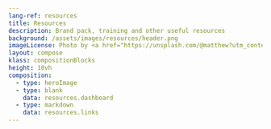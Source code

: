 ```yaml
---
lang-ref: resources
title: Resources
description: Brand pack, training and other useful resources
background: /assets/images/resources/header.png
imageLicense: Photo by <a href="https://unsplash.com/@matthew?utm_content=creditCopyText&utm_medium=referral&utm_source=unsplash">Matthew Kosloski</a> on <a href="https://unsplash.com/photos/photography-antelope-_TC_gkSQ7IU?utm_content=creditCopyText&utm_medium=referral&utm_source=unsplash">Unsplash</a>
layout: compose
klass: compositionBlocks
height: 10vh
composition:
  - type: heroImage
  - type: blank
    data: resources.dashboard
  - type: markdown
    data: resources.links
---
```

